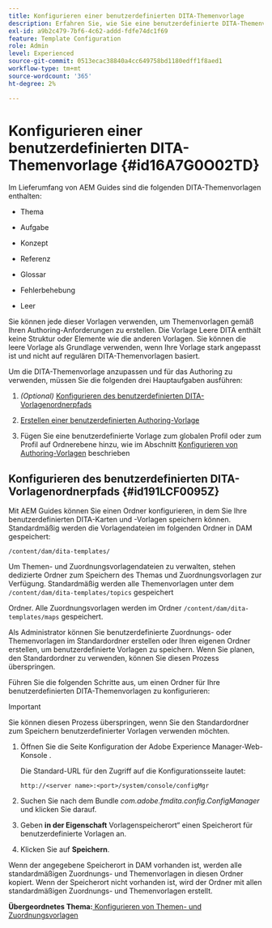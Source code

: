 ```yaml
---
title: Konfigurieren einer benutzerdefinierten DITA-Themenvorlage
description: Erfahren Sie, wie Sie eine benutzerdefinierte DITA-Themenvorlage konfigurieren
exl-id: a9b2c479-7bf6-4c62-addd-fdfe74dc1f69
feature: Template Configuration
role: Admin
level: Experienced
source-git-commit: 0513ecac38840a4cc649758bd1180edff1f8aed1
workflow-type: tm+mt
source-wordcount: '365'
ht-degree: 2%

---
```


# Konfigurieren einer benutzerdefinierten DITA-Themenvorlage {#id16A7G0O02TD}

Im Lieferumfang von AEM Guides sind die folgenden DITA-Themenvorlagen enthalten:

- Thema

- Aufgabe

- Konzept

- Referenz

- Glossar

- Fehlerbehebung

- Leer


Sie können jede dieser Vorlagen verwenden, um Themenvorlagen gemäß Ihren Authoring-Anforderungen zu erstellen. Die Vorlage Leere DITA enthält keine Struktur oder Elemente wie die anderen Vorlagen. Sie können die leere Vorlage als Grundlage verwenden, wenn Ihre Vorlage stark angepasst ist und nicht auf regulären DITA-Themenvorlagen basiert.

Um die DITA-Themenvorlage anzupassen und für das Authoring zu verwenden, müssen Sie die folgenden drei Hauptaufgaben ausführen:

1. *\(Optional\)* [Konfigurieren des benutzerdefinierten DITA-Vorlagenordnerpfads](#id191LCF0095Z)

1. [Erstellen einer benutzerdefinierten Authoring-Vorlage](conf-folder-level.md#id1917D0EG0HJ)

1. Fügen Sie eine benutzerdefinierte Vorlage zum globalen Profil oder zum Profil auf Ordnerebene hinzu, wie im Abschnitt [Konfigurieren von Authoring-Vorlagen](conf-folder-level.md#id1889D0IL0Y4) beschrieben


## Konfigurieren des benutzerdefinierten DITA-Vorlagenordnerpfads {#id191LCF0095Z}

Mit AEM Guides können Sie einen Ordner konfigurieren, in dem Sie Ihre benutzerdefinierten DITA-Karten und -Vorlagen speichern können. Standardmäßig werden die Vorlagendateien im folgenden Ordner in DAM gespeichert:

`/content/dam/dita-templates/`

Um Themen- und Zuordnungsvorlagendateien zu verwalten, stehen dedizierte Ordner zum Speichern des Themas und Zuordnungsvorlagen zur Verfügung. Standardmäßig werden alle Themenvorlagen unter dem `/content/dam/dita-templates/topics` gespeichert

Ordner. Alle Zuordnungsvorlagen werden im Ordner `/content/dam/dita-templates/maps` gespeichert.

Als Administrator können Sie benutzerdefinierte Zuordnungs- oder Themenvorlagen im Standardordner erstellen oder Ihren eigenen Ordner erstellen, um benutzerdefinierte Vorlagen zu speichern. Wenn Sie planen, den Standardordner zu verwenden, können Sie diesen Prozess überspringen.

Führen Sie die folgenden Schritte aus, um einen Ordner für Ihre benutzerdefinierten DITA-Themenvorlagen zu konfigurieren:

>[!IMPORTANT]
>
> Sie können diesen Prozess überspringen, wenn Sie den Standardordner zum Speichern benutzerdefinierter Vorlagen verwenden möchten.

1. Öffnen Sie die Seite Konfiguration der Adobe Experience Manager-Web-Konsole .

   Die Standard-URL für den Zugriff auf die Konfigurationsseite lautet:

   ```http
   http://<server name>:<port>/system/console/configMgr
   ```

1. Suchen Sie nach dem Bundle *com.adobe.fmdita.config.ConfigManager* und klicken Sie darauf.

1. Geben **in der Eigenschaft** Vorlagenspeicherort“ einen Speicherort für benutzerdefinierte Vorlagen an.

1. Klicken Sie auf **Speichern**.


Wenn der angegebene Speicherort in DAM vorhanden ist, werden alle standardmäßigen Zuordnungs- und Themenvorlagen in diesen Ordner kopiert. Wenn der Speicherort nicht vorhanden ist, wird der Ordner mit allen standardmäßigen Zuordnungs- und Themenvorlagen erstellt.

**Übergeordnetes Thema:**&#x200B;[&#x200B; Konfigurieren von Themen- und Zuordnungsvorlagen](conf-template-tags.md)
